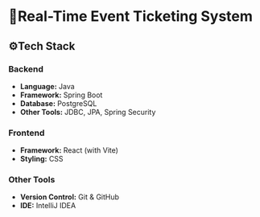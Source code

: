 # 🚀Real-Time Event Ticketing System
## ⚙️Tech Stack
### Backend
- **Language:** Java
- **Framework:** Spring Boot
- **Database:** PostgreSQL
- **Other Tools:** JDBC, JPA, Spring Security

### Frontend
- **Framework:** React (with Vite)
- **Styling:** CSS

### Other Tools
- **Version Control:** Git & GitHub
- **IDE:** IntelliJ IDEA

